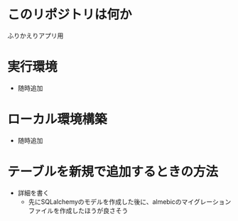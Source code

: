 # このリポジトリは何か
ふりかえりアプリ用

# 実行環境
- 随時追加

# ローカル環境構築
- 随時追加

# テーブルを新規で追加するときの方法
- 詳細を書く
  - 先にSQLalchemyのモデルを作成した後に、almebicのマイグレーションファイルを作成したほうが良さそう
  
